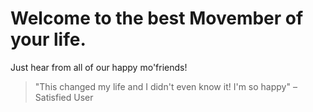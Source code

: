 # Welcome to the best Movember of your life.

Just hear from all of our happy mo'friends!

> "This changed my life and I didn't even know it! I'm so happy" – Satisfied User
